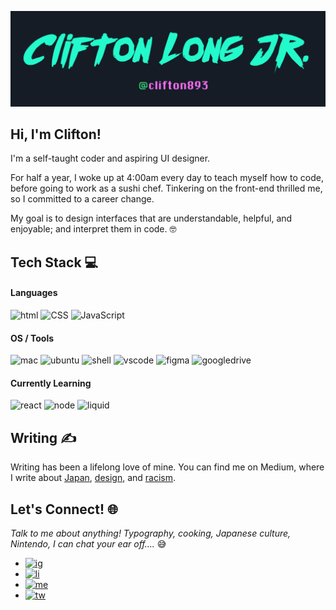 ![Clifton likes 1980s techno aesthetics](https://github.com/Clifton893/Clifton893/blob/master/githubHeader.png)

<!--
**Clifton893/Clifton893** is a ✨ _special_ ✨ repository because its `README.md` (this file) appears on your GitHub profile.

Here are some ideas to get you started:

- 🔭 I’m currently working on ...
- 🌱 I’m currently learning ...
- 👯 I’m looking to collaborate on ...
- 🤔 I’m looking for help with ...
- 💬 Ask me about ...
- 📫 How to reach me: ...
- 😄 Pronouns: ...
- ⚡ Fun fact: ...
-->

## Hi, I'm Clifton!

I'm a self-taught coder and aspiring UI designer. 

For half a year, I woke up at 4:00am every day to teach myself how to code, before going to work as a sushi chef. Tinkering on the front-end thrilled me, so I committed to a career change. 

My goal is to design interfaces that are understandable, helpful, and enjoyable; and interpret them in code. 🤓

## Tech Stack 💻

#### Languages
![html](https://img.shields.io/badge/HTML5-black?style=for-the-badge&logo=html5) ![CSS](https://img.shields.io/badge/css-1572B6?style=for-the-badge&logo=css3) ![JavaScript](https://img.shields.io/badge/JavaScript-black?style=for-the-badge&logo=javascript)

#### OS / Tools
![mac](https://img.shields.io/badge/OS-Mac-informational?style=flat&logo=apple&logoColor=white&color=999999) ![ubuntu](https://img.shields.io/badge/OS-Ubuntu-informational?style=flat&logo=ubuntu&logoColor=white&color=E95420) ![shell](https://img.shields.io/badge/Shell-Bash-informational?style=flat&logo=gnu-bash&logoColor=white&color=4EAA25) ![vscode](https://img.shields.io/badge/IDE-VSCode-informational?style=flat&logo=visual-studio-code&logoColor=white&color=007ACC) ![figma](https://img.shields.io/badge/Design-Figma-informational?style=flat&logo=figma&logoColor=white&color=F24E1E) ![googledrive](https://img.shields.io/badge/Office-G_Suite-informational?style=flat&logo=google-drive&logoColor=white&color=4285F4)

#### Currently Learning

![react](https://img.shields.io/badge/React-black?style=for-the-badge&logo=react) ![node](https://img.shields.io/badge/node.js-black?style=for-the-badge&logo=node.js) ![liquid](https://img.shields.io/badge/Liquid-black?style=for-the-badge&logo=shopify)

## Writing ✍️
Writing has been a lifelong love of mine. You can find me on Medium, where I write about [Japan](https://medium.com/sushi-chef-stories/the-tanabata-festival-ce20e0840142), [design](https://uxdesign.cc/what-being-a-chef-taught-me-about-ux-design-aad1d9b5ab23), and [racism](https://medium.com/@Clifton893/the-problem-with-awkwafina-f8ae3befb08).

## Let's Connect! 🌐
*Talk to me about anything! Typography, cooking, Japanese culture, Nintendo, I can chat your ear off....* 😅
- [![ig](https://img.shields.io/badge/Instagram-black?style=social&logo=Instagram)](https://www.instagram.com/cliftonlongjr/)
- [![li](https://img.shields.io/badge/LinkedIn-0077B5?style=social&logo=Linkedin)](https://www.linkedin.com/in/cliftonlongjr/)
- [![me](https://img.shields.io/badge/Medium-black?style=social&logo=Medium)](https://medium.com/@Clifton893)
- [![tw](https://img.shields.io/badge/Twitter-1DA1F2?style=social&logo=Twitter)](https://twitter.com/clifton893)

<!-- Credits --> <!--
https://github.com/MartinHeinz/MartinHeinz
-->
